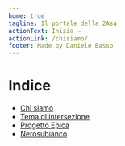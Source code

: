 ```yaml
---
home: true
tagline: Il portale della 2Asa
actionText: Inizia →
actionLink: /chisiamo/
footer: Made by Daniele Basso
---
```


# Indice

* [Chi siamo](/chisiamo/)
* [Tema di intersezione](/intersezione/)
* [Progetto Epica](/epica/)
* [Nerosubianco](https://nerosubianco.ga)
